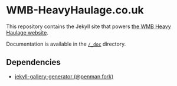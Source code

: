 # WMB-HeavyHaulage.co.uk

This repository contains the Jekyll site that powers
[the WMB Heavy Haulage website](https://wmb-heavyhaulage.co.uk).

Documentation is available in the
[`/_doc`](https://github.com/wmb-heavyhaulage/wmb-heavyhaulage.co.uk/tree/master/_doc)
directory.

## Dependencies

* [jekyll-gallery-generator (@penman fork)](https://github.com/penman/jekyll-gallery-generator)
